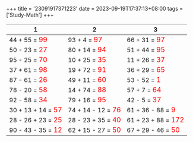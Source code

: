 +++ 
title = '23091917371223' 
date = 2023-09-19T17:37:13+08:00 
tags = ['Study-Math'] 
+++ 

1 | 2 | 3 
-- | -- | -- 
44 + 55 = <font color=red size=4>99</font> | 93 + 4 = <font color=red size=4>97</font> | 66 + 31 = <font color=red size=4>97</font> 
50 - 23 = <font color=red size=4>27</font> | 80 + 14 = <font color=red size=4>94</font> | 51 + 44 = <font color=red size=4>95</font> 
95 - 25 = <font color=red size=4>70</font> | 10 + 25 = <font color=red size=4>35</font> | 11 + 26 = <font color=red size=4>37</font> 
37 + 61 = <font color=red size=4>98</font> | 19 + 72 = <font color=red size=4>91</font> | 36 + 29 = <font color=red size=4>65</font> 
87 - 61 = <font color=red size=4>26</font> | 49 + 11 = <font color=red size=4>60</font> | 53 - 52 = <font color=red size=4>1</font> 
78 - 20 = <font color=red size=4>58</font> | 14 + 74 = <font color=red size=4>88</font> | 57 + 7 = <font color=red size=4>64</font> 
92 - 58 = <font color=red size=4>34</font> | 79 + 16 = <font color=red size=4>95</font> | 42 - 5 = <font color=red size=4>37</font> 
30 + 13 + 14 = <font color=red size=4>57</font> | 74 + 14 - 12 = <font color=red size=4>76</font> | 61 + 36 - 88 = <font color=red size=4>9</font> 
28 - 26 + 23 = <font color=red size=4>25</font> | 28 - 23 + 35 = <font color=red size=4>40</font> | 61 + 23 + 88 = <font color=red size=4>172</font> 
90 - 43 - 35 = <font color=red size=4>12</font> | 62 + 15 - 27 = <font color=red size=4>50</font> | 67 + 29 - 46 = <font color=red size=4>50</font> 

